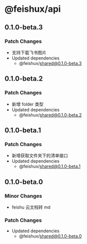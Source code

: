 # @feishux/api

## 0.1.0-beta.3

### Patch Changes

- 支持下载飞书图片
- Updated dependencies
  - @feishux/shared@0.1.0-beta.3

## 0.1.0-beta.2

### Patch Changes

- 新增 folder 类型
- Updated dependencies
  - @feishux/shared@0.1.0-beta.2

## 0.1.0-beta.1

### Patch Changes

- 新增获取文件夹下的清单接口
- Updated dependencies
  - @feishux/shared@0.1.0-beta.1

## 0.1.0-beta.0

### Minor Changes

- feishu 云文档转 md

### Patch Changes

- Updated dependencies
  - @feishux/shared@0.1.0-beta.0
